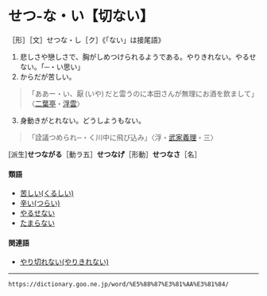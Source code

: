 # せつ‐な・い【切ない】
［形］［文］せつな・し［ク］《「ない」は接尾語》

1.  悲しさや戀しさで、胸がしめつけられるようである。やりきれない。やるせない。「─・い思い」
2.   からだが苦しい。
>「ああー・い、厭 (いや) だと雲うのに本田さんが無理にお酒を飲まして」〈[二葉亭](https://dictionary.goo.ne.jp/word/person/%E4%BA%8C%E8%91%89%E4%BA%AD%E5%9B%9B%E8%BF%B7/#jn-193187)・[浮雲](https://dictionary.goo.ne.jp/word/%E6%B5%AE%E9%9B%B2_%28%E3%81%86%E3%81%8D%E3%81%90%E3%82%82%29/#jn-18109)〉
3. 身動きがとれない。どうしようもない。
>「詮議つめられ─・く川中に飛び込み」〈浮・[武家義理](https://dictionary.goo.ne.jp/word/%E6%AD%A6%E5%AE%B6%E7%BE%A9%E7%90%86%E7%89%A9%E8%AA%9E/#jn-192087)・三〉
        

\[派生\]**せつながる**［動ラ五］**せつなげ**［形動］**せつなさ**［名］

#### 類語

-   [苦しい(くるしい)](https://dictionary.goo.ne.jp/word/%E8%8B%A6%E3%81%97%E3%81%84_%28%E3%81%8F%E3%82%8B%E3%81%97%E3%81%84%29/#jn-64348)
-   [辛い(つらい)](https://dictionary.goo.ne.jp/word/%E8%BE%9B%E3%81%84_%28%E3%81%A4%E3%82%89%E3%81%84%29/#jn-148479)
-   [やるせない](https://dictionary.goo.ne.jp/word/%E9%81%A3%E3%82%8B%E7%80%AC%E7%84%A1%E3%81%84/#jn-223439)
-   [たまらない](https://dictionary.goo.ne.jp/word/%E5%A0%AA%E3%82%89%E3%81%AA%E3%81%84/#jn-138929)

#### 関連語

-   [やり切れない(やりきれない)](https://dictionary.goo.ne.jp/word/%E9%81%A3%E3%82%8A%E5%88%87%E3%82%8C%E3%81%AA%E3%81%84/#jn-223361)

---
`https://dictionary.goo.ne.jp/word/%E5%88%87%E3%81%AA%E3%81%84/`
